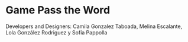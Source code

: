 # Game Pass the Word
Developers and Designers: Camila Gonzalez Taboada, Melina Escalante, Lola González Rodriguez y Sofía Pappolla
